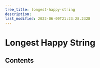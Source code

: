 ```yaml
---
tree_title: longest-happy-string
description: 
last_modified: 2022-06-09T21:23:28.2328
---
```


# Longest Happy String

## Contents
